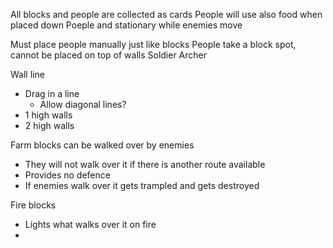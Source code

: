 All blocks and people are collected as cards
People will use also food when placed down
Poeple and stationary while enemies move

Must place people manually just like blocks
People take a block spot, cannot be placed on top of walls
Soldier
Archer

Wall line
- Drag in a line
	- Allow diagonal lines?
- 1 high walls
- 2 high walls

Farm blocks can be walked over by enemies
- They will not walk over it if there is another route available
- Provides no defence
- If enemies walk over it gets trampled and gets destroyed

Fire blocks
- Lights what walks over it on fire
- 
